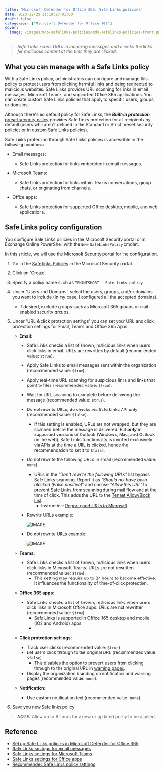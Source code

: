 ```yaml
---
title: 'Microsoft Defender for Office 365: Safe Links policies'
date: 2023-12-29T11:19:27+01:00
draft: false
categories: ["Microsoft Defender for Office 365"]
cover: 
  image: /images/mdo-safelinks-policies/mdo-safelinks-policies-front.png
---
```


> _Safe Links scans URLs in incoming messages and checks the links for malicious content at the time they are clicked._

## What you can manage with a Safe Links policy
With a Safe Links policy, administrators can configure and manage this policy to protect users from clicking harmful links and being redirected to malicious websites. Safe Links provides URL scanning for links in email messages, Microsoft Teams, and supported Office 365 applications. You can create custom Safe Links policies that apply to specific users, groups, or domains. 

Although there's no default policy for Safe Links, the ***Built-in protection*** [preset security policy](https://learn.microsoft.com/en-us/defender-office-365/preset-security-policies) provides Safe Links protection for all recipients by default (users who aren't defined in the Standard or Strict preset security policies or in custom Safe Links policies).

Safe Links protection through Safe Links policies is accessible in the following locations:

- Email messages: 
  - Safe Links protection for links embedded in email messages.

- Microsoft Teams:
  - Safe Links protection for links within Teams conversations, group chats, or originating from channels.
  
- Office apps: 
  - Safe Links protection for supported Office desktop, mobile, and web applications.

## Safe Links policy configuration
You configure Safe Links policies in the Microsoft Security portal or in Exchange Online PowerShell with the `New-SafeLinksPolicy` cmdlet.

In this article, we will use the Microsoft Security portal for the configuration.

1. Go to the [Safe links Policies](https://security.microsoft.com/safelinksv2) in the Microsoft Security portal.

2. Click on 'Create'.

3. Specify a policy name such as `TENANTSHORT - Safe links policy`.

4. Under 'Users and Domains', select the users, groups, and/or domains you want to include (In my case, I configured all the accepted domains).
    - If desired, exclude groups such as Microsoft 365 groups or mail-enabled security groups.
    
5. Under 'URL & click protection settings' you can set your URL and click protection settings for Email, Teams and Office 365 Apps
    - **Email**: 
      - Safe Links checks a list of known, malicious links when users click links in email. URLs are rewritten by default (recommended value: `$true`).

      - Apply Safe Links to email messages sent within the organization (recommended value: `$true`).

      - Apply real-time URL scanning for suspicious links and links that point to files (recommended value: `$true`).

      - Wait for URL scanning to complete before delivering the message (recommended value: `$true`).

      - Do not rewrite URLs, do checks via Safe Links API only (recommended value: `$false`).
        - If this setting is enabled, URLs are not wrapped, but they are scanned before the message is delivered. But ***only*** in supported versions of Outlook (Windows, Mac, and Outlook on the web), Safe Links functionality is invoked exclusively via APIs at the time a URL is clicked, hence the recommendation to set it to `$false`.

      - Do not rewrite the following URLs in email (recommended value: `none`).

        - URLs in the _"Don't rewrite the following URLs"_ list bypass Safe Links scanning. Report it as _"Should not have been blocked (False positive)"_ and choose _"Allow this URL"_ to prevent Safe Links from scanning during mail flow and at the time of click. This adds the URL to the [Tenant Allow/Block List](https://security.microsoft.com/tenantAllowBlockList?viewid=Url).
          - Instruction: [Report good URLs to Microsoft](https://learn.microsoft.com/en-us/microsoft-365/security/office-365-security/submissions-admin?view=o365-worldwide#report-good-urls-to-microsoft)

      - Rewrite URLs example:

        ![IMAGE](/images/mdo-safelinks-policies/mdo-safelinks-policies-rewriteURLs.png)
      
      - Do not rewrite URLs example:

        ![IMAGE](/images/mdo-safelinks-policies/mdo-safelinks-policies-donotrewriteURLs.png)

    - **Teams**:
      - Safe Links checks a list of known, malicious links when users click links in Microsoft Teams. URLs are not rewritten (recommended value: `$true`).
        - This setting may require up to 24 hours to become effective. It influences the functionality of time-of-click protection.
    
    - **Office 365 apps**:
      - Safe Links checks a list of known, malicious links when users click links in Microsoft Office apps. URLs are not rewritten (recommended value: `$true`).
        - Safe Links is supported in Office 365 desktop and mobile (iOS and Android) apps.
        - 
    - **Click protection settings**:
      - Track user clicks (recommended value: `$true`)
      - Let users click through to the original URL (recommended value: `$false`).
        - This disables the option to prevent users from clicking through to the original URL in [warning pages](https://learn.microsoft.com/en-us/microsoft-365/security/office-365-security/safe-links-about?view=o365-worldwide#warning-pages-from-safe-links).
      - Display the organization branding on notification and warning pages (recommended value: `none`).

    - **Notification**:
      - Use custom notification text (recommended value: `none`).
  
6. Save you new Safe links policy

> ***NOTE:*** Allow up to 6 hours for a new or updated policy to be applied.

## Reference
- [Set up Safe Links policies in Microsoft Defender for Office 365](https://learn.microsoft.com/en-us/microsoft-365/security/office-365-security/safe-links-policies-configure)
- [Safe Links settings for email messages](https://learn.microsoft.com/en-us/microsoft-365/security/office-365-security/safe-links-about?view=o365-worldwide#safe-links-settings-for-email-messages)
- [Safe Links settings for Microsoft Teams](https://learn.microsoft.com/en-us/microsoft-365/security/office-365-security/safe-links-about?view=o365-worldwide#safe-links-settings-for-microsoft-teams)
- [Safe Links settings for Office apps](https://learn.microsoft.com/en-us/microsoft-365/security/office-365-security/safe-links-about?view=o365-worldwide#safe-links-settings-for-office-apps)
- [Recommended Safe Links policy settings](https://learn.microsoft.com/en-us/microsoft-365/security/office-365-security/recommended-settings-for-eop-and-office365?view=o365-worldwide#safe-links-policy-settings)